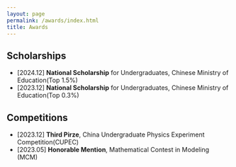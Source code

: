 ```yaml
---
layout: page
permalink: /awards/index.html
title: Awards
---
```


## Scholarships

- [2024.12] **National Scholarship** for Undergraduates, Chinese Ministry of Education(Top 1.5%)
- [2023.12] **National Scholarship** for Undergraduates, Chinese Ministry of Education(Top 0.3%)

## Competitions

- [2023.12] **Third Pirze**, China Undergraduate Physics Experiment Competition(CUPEC)
- [2023.05] **Honorable Mention**, Mathematical Contest in Modeling (MCM)

<br>
